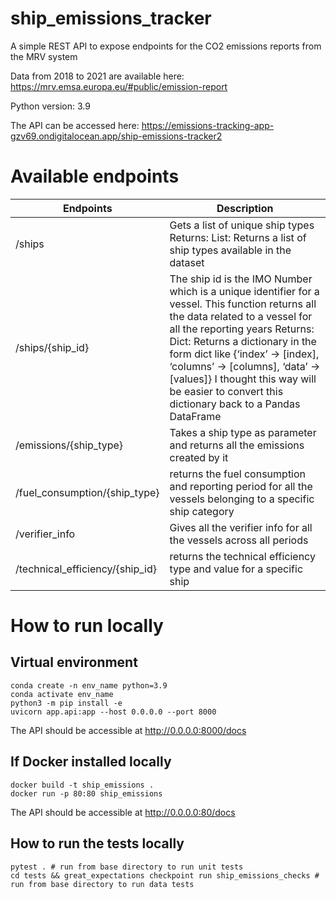 # ship_emissions_tracker

A simple REST API to expose endpoints for the CO2 emissions reports from the MRV system

Data from 2018 to 2021 are available here: https://mrv.emsa.europa.eu/#public/emission-report

Python version: 3.9

The API can be accessed here: https://emissions-tracking-app-gzv69.ondigitalocean.app/ship-emissions-tracker2

# Available endpoints
| Endpoints    | Description |
| -------- | ------- |
| /ships  | Gets a list of unique ship types Returns: List: Returns a list of ship types available in the dataset    |
| /ships/{ship_id} | The ship id is the IMO Number which is a unique identifier for a vessel. This function returns all the data related to a vessel for all the reporting years Returns: Dict: Returns a dictionary in the form dict like {‘index’ -> [index], ‘columns’ -> [columns], ‘data’ -> [values]} I thought this way will be easier to convert this dictionary back to a Pandas DataFrame     |
| /emissions/{ship_type}    | Takes a ship type as parameter and returns all the emissions created by it    |
| /fuel_consumption/{ship_type}   | returns the fuel consumption and reporting period for all the vessels belonging to a specific ship category    |
| /verifier_info    | Gives all the verifier info for all the vessels across all periods    |
| /technical_efficiency/{ship_id}    | returns the technical efficiency type and value for a specific ship    |


# How to run locally
## Virtual environment
    conda create -n env_name python=3.9
    conda activate env_name
    python3 -m pip install -e
    uvicorn app.api:app --host 0.0.0.0 --port 8000

The API should be accessible at http://0.0.0.0:8000/docs

## If Docker installed locally
    docker build -t ship_emissions .
    docker run -p 80:80 ship_emissions

The API should be accessible at http://0.0.0.0:80/docs

## How to run the tests locally
    pytest . # run from base directory to run unit tests
    cd tests && great_expectations checkpoint run ship_emissions_checks # run from base directory to run data tests
